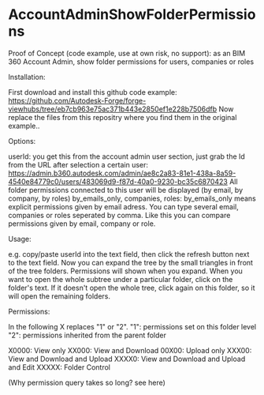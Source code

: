 # AccountAdminShowFolderPermissions
Proof of Concept (code example, use at own risk, no support): as an BIM 360 Account Admin, show folder permissions for users, companies or roles

Installation: 

First download and install this github code example: https://github.com/Autodesk-Forge/forge-viewhubs/tree/eb7cb963e75ac371b443e2850ef1e228b7506dfb
Now replace the files from this repositry where you find them in the original example..

Options:

userId: you get this from the account admin user section, just grab the Id from the URL after selection a certain user: https://admin.b360.autodesk.com/admin/ae8c2a83-81e1-438a-8a59-4540e84779c0/users/483069d9-f87d-40a0-9230-bc35c6870423 All folder permissions connected to this user will be displayed (by email, by company, by roles)
by_emails_only, companies, roles: by_emails_only means explicit permissions given by email adress. You can type several email, companies or roles seperated by comma. Like this you can compare permissions given by email, company or role.


Usage:

e.g. copy/paste userId into the text field, then click the refresh button next to the text field. Now you can expand the tree by the small triangles in front of the tree folders. Permissions will shown when you expand. When you want to open the whole subtree under a particular folder, click on the folder's text. If it doesn't open the whole tree, click again on this folder, so it will open the remaining folders.


Permissions:

In the following X replaces "1" or "2".
"1": permissions set on this folder level
"2": permissions inherited from the parent folder

X0000: View only
XX000: View and Download
00X00: Upload only
XXX00: View and Download and Upload
XXXX0: View and Download and Upload and Edit
XXXXX: Folder Control


(Why permission query takes so long? see here) 
